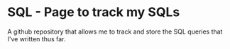 # SQL - Page to track my SQLs

A github repository that allows me to track and store the SQL queries that I've written thus far.
